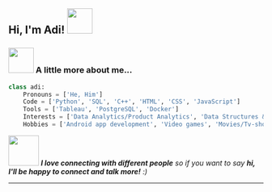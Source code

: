 <h2> Hi, I'm Adi! <img src="https://media.giphy.com/media/mGcNjsfWAjY5AEZNw6/giphy.gif" width="50"></h2>


### <img src="https://media.giphy.com/media/VgCDAzcKvsR6OM0uWg/giphy.gif" width="50"> A little more about me...  

```python
class adi:
    Pronouns = ['He, Him']
    Code = ['Python', 'SQL', 'C++', 'HTML', 'CSS', 'JavaScript']
    Tools = ['Tableau', 'PostgreSQL', 'Docker']
    Interests = ['Data Analytics/Product Analytics', 'Data Structures & Algorithms']
    Hobbies = ['Android app development', 'Video games', 'Movies/Tv-shows']
```

<img src="https://media.giphy.com/media/LnQjpWaON8nhr21vNW/giphy.gif" width="60"> <em><b>I love connecting with different people</b> so if you want to say <b>hi, I'll be happy to connect and talk more!</b> :)</em>

---
